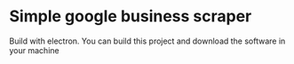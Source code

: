 # Simple google business scraper
Build with electron. You can build this project and download the software in your machine
